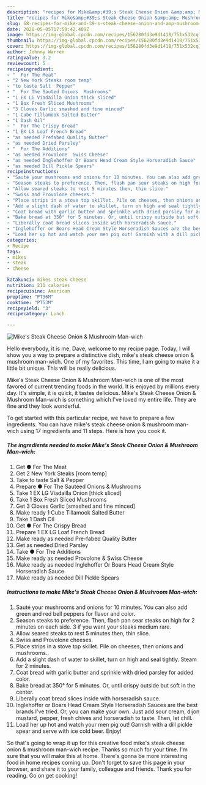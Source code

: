 ```yaml
---
description: "recipes for Mike&amp;#39;s Steak Cheese Onion &amp;amp; Mushroom Man-wich | how long to fry Mike&amp;#39;s Steak Cheese Onion &amp;amp; Mushroom Man-wich"
title: "recipes for Mike&amp;#39;s Steak Cheese Onion &amp;amp; Mushroom Man-wich | how long to fry Mike&amp;#39;s Steak Cheese Onion &amp;amp; Mushroom Man-wich"
slug: 68-recipes-for-mike-and-39-s-steak-cheese-onion-and-amp-mushroom-man-wich-how-long-to-fry-mike-and-39-s-steak-cheese-onion-and-amp-mushroom-man-wich
date: 2020-05-05T17:59:42.409Z
image: https://img-global.cpcdn.com/recipes/156280fd3e9d1418/751x532cq70/mikes-steak-cheese-onion-mushroom-man-wich-recipe-main-photo.jpg
thumbnail: https://img-global.cpcdn.com/recipes/156280fd3e9d1418/751x532cq70/mikes-steak-cheese-onion-mushroom-man-wich-recipe-main-photo.jpg
cover: https://img-global.cpcdn.com/recipes/156280fd3e9d1418/751x532cq70/mikes-steak-cheese-onion-mushroom-man-wich-recipe-main-photo.jpg
author: Johnny Warren
ratingvalue: 3.2
reviewcount: 5
recipeingredient:
- "  For The Meat"
- "2 New York Steaks room temp"
- "to taste Salt  Pepper"
- "  For The Sauted Onions  Mushrooms"
- "1 EX LG Viadailla Onion thick sliced"
- "1 Box Fresh Sliced Mushrooms"
- "3 Cloves Garlic smashed and fine minced"
- "1 Cube Tillamook Salted Butter"
- "1 Dash Oil"
- "  For The Crispy Bread"
- "1 EX LG Loaf French Bread"
- "as needed Prefabed Quality Butter"
- "as needed Dried Parsley"
- "  For The Additions"
- "as needed Provolone  Swiss Cheese"
- "as needed Inglehoffer Or Boars Head Cream Style Horseradish Sauce"
- "as needed Dill Pickle Spears"
recipeinstructions:
- "Sauté your mushrooms and onions for 10 minutes. You can also add green and red bell peppers for flavor and color."
- "Season steaks to preference. Then, flash pan sear steaks on high for 2 minutes on each side. 3 if you want your steaks medium rare."
- "Allow seared steaks to rest 5 minutes then, thin slice."
- "Swiss and Provolone cheeses."
- "Place strips in a stove top skillet. Pile on cheeses, then onions and mushrooms.."
- "Add a slight dash of water to skillet, turn on high and seal tightly. Steam for 2 minutes."
- "Coat bread with garlic butter and sprinkle with dried parsley for added color."
- "Bake bread at 350° for 5 minutes. Or, until crispy outside but soft in the center."
- "Liberally coat bread slices inside with horseradish sauce."
- "Inglehoffer or Boars Head Cream Style Horseradish Sauces are the best brands I&#39;ve tried. Or, you can make your own. Just add sour cream, dijon mustard, pepper, fresh chives and horseradish to taste. Then, let chill."
- "Load her up hot and watch your men pig out! Garnish with a dill pickle spear and serve with ice cold beer. Enjoy!"
categories:
- Recipe
tags:
- mikes
- steak
- cheese

katakunci: mikes steak cheese 
nutrition: 211 calories
recipecuisine: American
preptime: "PT36M"
cooktime: "PT53M"
recipeyield: "3"
recipecategory: Lunch

---
```



![Mike&#39;s Steak Cheese Onion &amp; Mushroom Man-wich](https://img-global.cpcdn.com/recipes/156280fd3e9d1418/751x532cq70/mikes-steak-cheese-onion-mushroom-man-wich-recipe-main-photo.jpg)

Hello everybody, it is me, Dave, welcome to my recipe page. Today, I will show you a way to prepare a distinctive dish, mike&#39;s steak cheese onion &amp; mushroom man-wich. One of my favorites. This time, I am going to make it a little bit unique. This will be really delicious.



Mike&#39;s Steak Cheese Onion &amp; Mushroom Man-wich is one of the most favored of current trending foods in the world. It is enjoyed by millions every day. It's simple, it is quick, it tastes delicious. Mike&#39;s Steak Cheese Onion &amp; Mushroom Man-wich is something which I've loved my entire life. They are fine and they look wonderful.


To get started with this particular recipe, we have to prepare a few ingredients. You can have mike&#39;s steak cheese onion &amp; mushroom man-wich using 17 ingredients and 11 steps. Here is how you cook it.

<!--inarticleads1-->

##### The ingredients needed to make Mike&#39;s Steak Cheese Onion &amp; Mushroom Man-wich:

1. Get  ● For The Meat
1. Get 2 New York Steaks [room temp]
1. Take to taste Salt &amp; Pepper
1. Prepare  ● For The Sautéed Onions &amp; Mushrooms
1. Take 1 EX LG Viadailla Onion [thick sliced]
1. Take 1 Box Fresh Sliced Mushrooms
1. Get 3 Cloves Garlic [smashed and fine minced]
1. Make ready 1 Cube Tillamook Salted Butter
1. Take 1 Dash Oil
1. Get  ● For The Crispy Bread
1. Prepare 1 EX LG Loaf French Bread
1. Make ready as needed Pre-fabed Quality Butter
1. Get as needed Dried Parsley
1. Take  ● For The Additions
1. Make ready as needed Provolone &amp; Swiss Cheese
1. Make ready as needed Inglehoffer Or Boars Head Cream Style Horseradish Sauce
1. Make ready as needed Dill Pickle Spears




<!--inarticleads2-->

##### Instructions to make Mike&#39;s Steak Cheese Onion &amp; Mushroom Man-wich:

1. Sauté your mushrooms and onions for 10 minutes. You can also add green and red bell peppers for flavor and color.
1. Season steaks to preference. Then, flash pan sear steaks on high for 2 minutes on each side. 3 if you want your steaks medium rare.
1. Allow seared steaks to rest 5 minutes then, thin slice.
1. Swiss and Provolone cheeses.
1. Place strips in a stove top skillet. Pile on cheeses, then onions and mushrooms..
1. Add a slight dash of water to skillet, turn on high and seal tightly. Steam for 2 minutes.
1. Coat bread with garlic butter and sprinkle with dried parsley for added color.
1. Bake bread at 350° for 5 minutes. Or, until crispy outside but soft in the center.
1. Liberally coat bread slices inside with horseradish sauce.
1. Inglehoffer or Boars Head Cream Style Horseradish Sauces are the best brands I&#39;ve tried. Or, you can make your own. Just add sour cream, dijon mustard, pepper, fresh chives and horseradish to taste. Then, let chill.
1. Load her up hot and watch your men pig out! Garnish with a dill pickle spear and serve with ice cold beer. Enjoy!




So that's going to wrap it up for this creative food mike&#39;s steak cheese onion &amp; mushroom man-wich recipe. Thanks so much for your time. I'm sure that you will make this at home. There's gonna be more interesting food in home recipes coming up. Don't forget to save this page in your browser, and share it to your family, colleague and friends. Thank you for reading. Go on get cooking!
